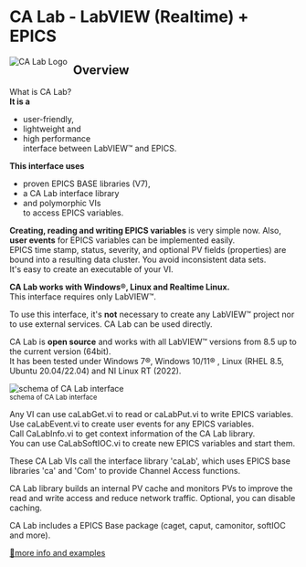 # CA Lab - LabVIEW (Realtime) + EPICS

<img src="https://github.com/epics-extensions/CALab/assets/17197773/ddda9486-4d74-4e74-b729-1843c2a9ea0d" 
     alt="CA Lab Logo"
     style="float: left; margin-right: 10px;" />
## Overview

What is CA Lab?<br/>
**It is a**<br/>
- user-friendly,<br/>
- lightweight and<br/>
- high performance<br/>interface between LabVIEW™ and EPICS.<br/>

**This interface uses**<br/>
- proven EPICS BASE libraries (V7),<br/>
- a CA Lab interface library<br/>
- and polymorphic VIs<br/>
to access EPICS variables.

**Creating, reading and writing EPICS variables** is very simple now. Also, **user events** for EPICS variables can be implemented easily.<br/>
EPICS time stamp, status, severity, and optional PV fields (properties) are bound into a resulting data cluster. You avoid inconsistent data sets.<br/>
It's easy to create an executable of your VI.

**CA Lab works with Windows®, Linux and Realtime Linux.**<br/>
This interface requires only LabVIEW™.

To use this interface, it's **not** necessary to create any LabVIEW™ project nor to use external services. CA Lab can be used directly.

CA Lab is **open source** and works with all LabVIEW™ versions from 8.5 up to the current version (64bit).<br/>
It has been tested under Windows 7®, Windows 10/11® , Linux (RHEL 8.5, Ubuntu 20.04/22.04) and NI Linux RT (2022).

<img src="https://github.com/epics-extensions/CALab/assets/17197773/a975e0fc-20b8-441d-8013-f0d11c06898b"
    alt="schema of CA Lab interface"><br/>
<sup>schema of CA Lab interface</sup>

Any VI can use caLabGet.vi to read or caLabPut.vi to write EPICS variables.<br/>
Use caLabEvent.vi to create user events for any EPICS variables.<br/>
Call CaLabInfo.vi to get context information of the CA Lab library.<br/>
You can use CaLabSoftIOC.vi to create new EPICS variables and start them.

These CA Lab VIs call the interface library 'caLab', which uses EPICS base libraries 'ca' and 'Com' to provide Channel Access functions.

CA Lab library builds an internal PV cache and monitors PVs to improve the read and write access and reduce network traffic. Optional, you can disable caching.

CA Lab includes a EPICS Base package (caget, caput, camonitor, softIOC and more).

<a href="https://www.helmholtz-berlin.de/zentrum/locations/it/calab">🔗more info and examples</a>
